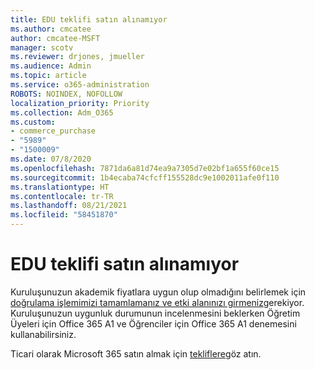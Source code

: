 ```yaml
---
title: EDU teklifi satın alınamıyor
ms.author: cmcatee
author: cmcatee-MSFT
manager: scotv
ms.reviewer: drjones, jmueller
ms.audience: Admin
ms.topic: article
ms.service: o365-administration
ROBOTS: NOINDEX, NOFOLLOW
localization_priority: Priority
ms.collection: Adm_O365
ms.custom:
- commerce_purchase
- "5989"
- "1500009"
ms.date: 07/8/2020
ms.openlocfilehash: 7871da6a81d74ea9a7305d7e02bf1a655f60ce15
ms.sourcegitcommit: 1b4ecaba74cfcff155528dc9e1002011afe0f110
ms.translationtype: HT
ms.contentlocale: tr-TR
ms.lasthandoff: 08/21/2021
ms.locfileid: "58451870"
---
```

# <a name="unable-to-purchase-edu-offer"></a>EDU teklifi satın alınamıyor

Kuruluşunuzun akademik fiyatlara uygun olup olmadığını belirlemek için [doğrulama işlemimizi tamamlamanız ve etki alanınızı girmeniz](https://admin.microsoft.com/Adminportal#/Domains/SOWizard)gerekiyor. Kuruluşunuzun uygunluk durumunun incelenmesini beklerken Öğretim Üyeleri için Office 365 A1 ve Öğrenciler için Office 365 A1 denemesini kullanabilirsiniz.

Ticari olarak Microsoft 365 satın almak için [tekliflere](https://go.microsoft.com/fwlink/p/?linkid=868433)göz atın.